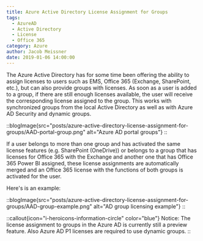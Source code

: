 ```yaml
---
title: Azure Active Directory License Assignment for Groups
tags:
  - AzureAD
  - Active Directory
  - License
  - Office 365
category: Azure
author: Jacob Meissner
date: 2019-01-06 14:00:00
---
```


The Azure Active Directory has for some time been offering the ability to assign licenses to users such as EMS, Office 365 (Exchange, SharePoint, etc.), but can also provide groups with licenses. As soon as a user is added to a group, if there are still enough licenses available, the user will receive the corresponding license assigned to the group. This works with synchronized groups from the local Active Directory as well as with Azure AD Security and dynamic groups.

<!-- more -->

::blogImage{src="posts/azure-active-directory-license-assignment-for-groups/AAD-portal-group.png" alt="Azure AD portal groups"}
::

If a user belongs to more than one group and has activated the same license features (e.g. SharePoint (OneDrive)) or belongs to a group that has licenses for Office 365 with the Exchange and another one that has Office 365 Power BI assigned, these license assignments are automatically merged and an Office 365 license with the functions of both groups is activated for the user.

Here's is an example:

::blogImage{src="posts/azure-active-directory-license-assignment-for-groups/AAD-group-example.png" alt="AD group licensing example"}
::

::callout{icon="i-heroicons-information-circle" color="blue"}
Notice:
The license assignment to groups in the Azure AD is currently still a preview feature. Also Azure AD P1 licenses are required to use dynamic groups.
::
